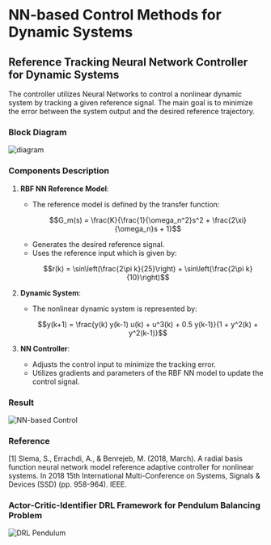 # NN-based Control Methods for Dynamic Systems

## Reference Tracking Neural Network Controller for Dynamic Systems
The controller utilizes Neural Networks to control a nonlinear dynamic system by tracking a given reference signal. The main goal is to minimize the error between the system output and the desired reference trajectory.

### Block Diagram
![diagram](https://github.com/amirhosseinh77/NN-Control/assets/56114938/9ac8d749-3166-4eff-9a87-12cf3d88a3e5)

### Components Description
1. **RBF NN Reference Model**:
   - The reference model is defined by the transfer function:
     ```math
     G_m(s) = \frac{K}{\frac{1}{\omega_n^2}s^2 + \frac{2\xi}{\omega_n}s + 1}
     ```
   - Generates the desired reference signal.
   - Uses the reference input which is given by:
     ```math
     r(k) = \sin\left(\frac{2\pi k}{25}\right) + \sin\left(\frac{2\pi k}{10}\right)
     ```

2. **Dynamic System**:
   - The nonlinear dynamic system is represented by:
     ```math
     y(k+1) = \frac{y(k) y(k-1) u(k) + u^3(k) + 0.5 y(k-1)}{1 + y^2(k) + y^2(k-1)}
     ```
     
3. **NN Controller**:
   - Adjusts the control input to minimize the tracking error.
   - Utilizes gradients and parameters of the RBF NN model to update the control signal.


### Result
![NN-based Control](https://github.com/amirhosseinh77/NN-Control/assets/56114938/8820083c-1c6b-42a9-8024-d386a51f6eb0)

### Reference
[1] Slema, S., Errachdi, A., & Benrejeb, M. (2018, March). A radial basis function neural network model reference adaptive controller for nonlinear systems. In 2018 15th International Multi-Conference on Systems, Signals & Devices (SSD) (pp. 958-964). IEEE.


### Actor-Critic-Identifier DRL Framework for Pendulum Balancing Problem 
![DRL Pendulum](https://github.com/amirhosseinh77/NN-Control/assets/56114938/bc79eeca-b8dc-4384-a373-cbefcde12db3)




